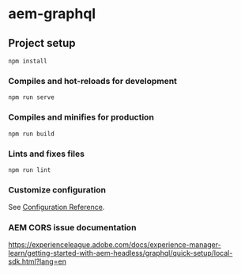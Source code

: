 # aem-graphql

## Project setup
```
npm install
```

### Compiles and hot-reloads for development
```
npm run serve
```

### Compiles and minifies for production
```
npm run build
```

### Lints and fixes files
```
npm run lint
```

### Customize configuration
See [Configuration Reference](https://cli.vuejs.org/config/).

### AEM CORS issue documentation
https://experienceleague.adobe.com/docs/experience-manager-learn/getting-started-with-aem-headless/graphql/quick-setup/local-sdk.html?lang=en
